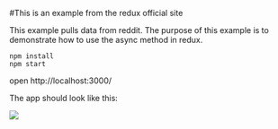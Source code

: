#This is an example from the redux official site

This example pulls data from reddit. The purpose of this example is to demonstrate how to use the async method in redux. 

```
npm install
npm start
```
open http://localhost:3000/

The app should look like this: 

![](http://i.imgur.com/PbWDgDx.png)
